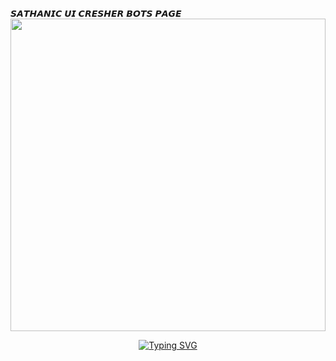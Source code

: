𝙎𝘼𝙏𝙃𝘼𝙉𝙄𝘾 𝙐𝙄 𝘾𝙍𝙀𝙎𝙃𝙀𝙍 𝘽𝙊𝙏𝙎 𝙋𝘼𝙂𝙀 
<img src="https://ik.imagekit.io/eypz/1728110152349_SHEnvYZyl.png" height="500" width="100%">

<p align="center">
<a href="https://git.io/typing-svg"><img src="https://readme-typing-svg.demolab.com?font=Fira+Code&weight=200&size=22&pause=2000&color=5513F7&width=435&lines=SATHANIC+UI+CREAHER+BUG+BOT" alt="Typing SVG" /></a>
